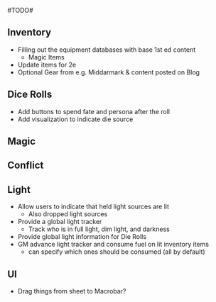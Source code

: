 #TODO#

Inventory
-
- Filling out the equipment databases with base 1st ed content
  - Magic Items
- Update items for 2e
- Optional Gear from e.g. Middarmark & content posted on Blog

Dice Rolls
- 
- Add buttons to spend fate and persona after the roll
- Add visualization to indicate die source

Magic
- 

Conflict
-

Light
-
- Allow users to indicate that held light sources are lit
  - Also dropped light sources
- Provide a global light tracker
  - Track who is in full light, dim light, and darkness
- Provide global light information for Die Rolls
- GM advance light tracker and consume fuel on lit inventory items
  - can specify which ones should be consumed (all by default)

UI
-
- Drag things from sheet to Macrobar?
